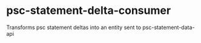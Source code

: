 # psc-statement-delta-consumer

Transforms psc statement deltas into an entity sent to psc-statement-data-api
